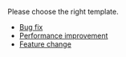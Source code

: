 Please choose the right template.

- [Bug fix](?expand=1&template=bug_fix.md)
- [Performance improvement](?expand=1&template=performance_improvement.md)
- [Feature change](?expand=1&template=feature_change.md)
